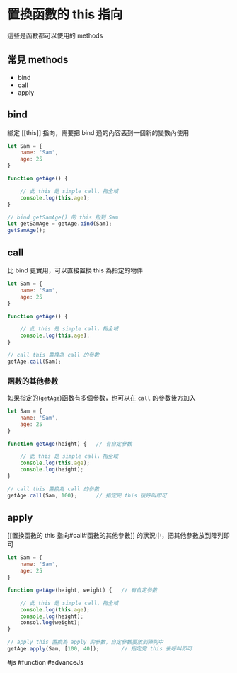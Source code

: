 # 置換函數的 this 指向
這些是函數都可以使用的 methods

## 常見 methods
- bind
- call
- apply

## bind
綁定 [[this]] 指向，需要把 bind 過的內容丟到一個新的變數內使用

```js
let Sam = {
	name: 'Sam',
	age: 25
}

function getAge() {

	// 此 this 是 simple call，指全域
	console.log(this.age);	
}

// bind getSamAge() 的 this 指到 Sam
let getSamAge = getAge.bind(Sam);
getSamAge();
```

## call
比 bind 更實用，可以直接置換 this 為指定的物件

```js
let Sam = {
	name: 'Sam',
	age: 25
}

function getAge() {

	// 此 this 是 simple call，指全域
	console.log(this.age);	
}

// call this 置換為 call 的參數
getAge.call(Sam);

```
### 函數的其他參數
如果指定的(`getAge`)函數有多個參數，也可以在 `call` 的參數後方加入
```js
let Sam = {
	name: 'Sam',
	age: 25
}

function getAge(height) {	// 有自定參數

	// 此 this 是 simple call，指全域
	console.log(this.age);
	console.log(height);
}

// call this 置換為 call 的參數
getAge.call(Sam, 100);		// 指定完 this 後呼叫即可

```

## apply
[[置換函數的 this 指向#call#函數的其他參數]] 的狀況中，把其他參數放到陣列即可
```js
let Sam = {
	name: 'Sam',
	age: 25
}

function getAge(height, weight) {	// 有自定參數

	// 此 this 是 simple call，指全域
	console.log(this.age);
	console.log(height);
	consol.log(weight);
}

// apply this 置換為 apply 的參數，自定參數要放到陣列中
getAge.apply(Sam, [100, 40]);		// 指定完 this 後呼叫即可

```

#js #function #advanceJs 